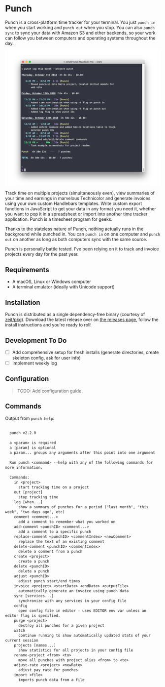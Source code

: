 # Punch

Punch is a cross-platform time tracker for your terminal. You just `punch in` when you start working and `punch out` when you stop. You can also `punch sync` to sync your data with Amazon S3 and other backends, so your work can follow you between computers and operating systems throughout the day. 

![](/docs/screenshot-1.png)

Track time on multiple projects (simultaneously even), view summaries of your time and earnings in marvelous Technicolor and generate invoices using your own custom Handlebars templates. Write custom export functions in JavaScript to get your data in any format you need it, whether you want to pop it in a spreadsheet or import into another time tracker application. Punch is a timesheet program for geeks.

Thanks to the stateless nature of Punch, nothing actually runs in the background while punched in. You can `punch in` on one computer and `punch out` on another as long as both computers sync with the same source.

Punch is personally battle tested. I've been relying on it to track and invoice projects every day for the past year.

## Requirements

- A macOS, Linux or Windows computer
- A terminal emulator (ideally with Unicode support)

## Installation

Punch is distributed as a single dependency-free binary (courtesy of [zeit/pkg](https://github.com/zeit/pkg)). Download the latest release over on [the releases page](https://github.com/schwingbat/punch-cli/releases), follow the install instructions and you're ready to roll!

## Development To Do

- [ ] Add comprehensive setup for fresh installs (generate directories, create skeleton config, ask for user info)
- [ ] Implement weekly log

## Configuration

> TODO: Add configuration guide.

## Commands

Output from `punch help`:

```

  punch v2.2.0

  a <param> is required
  a [param] is optional
  a param... groups any arguments after this point into one argument

  Run punch <command> --help with any of the following commands for more information.

  Commands:
    in <project>
      start tracking time on a project
    out [project]
      stop tracking time
    log [when...]
      show a summary of punches for a period ("last month", "this week", "two days ago", etc)
    comment <comment...>
      add a comment to remember what you worked on
    add-comment <punchID> <comment...>
      add a comment to a specific punch
    replace-comment <punchID> <commentIndex> <newComment>
      replace the text of an existing comment
    delete-comment <punchID> <commentIndex>
      delete a comment from a punch
    create <project>
      create a punch
    delete <punchID>
      delete a punch
    adjust <punchID>
      adjust punch start/end times
    invoice <project> <startDate> <endDate> <outputFile>
      automatically generate an invoice using punch data
    sync [services...]
      synchronize with any services in your config file
    config
      open config file in editor - uses EDITOR env var unless an editor flag is specified.
    purge <project>
      destroy all punches for a given project
    watch
      continue running to show automatically updated stats of your current session
    projects [names...]
      show statistics for all projects in your config file
    rename-project <from> <to>
      move all punches with project alias <from> to <to>
    adjust-rate <project> <newRate>
      adjust pay rate for punches
    import <file>
      imports punch data from a file

```